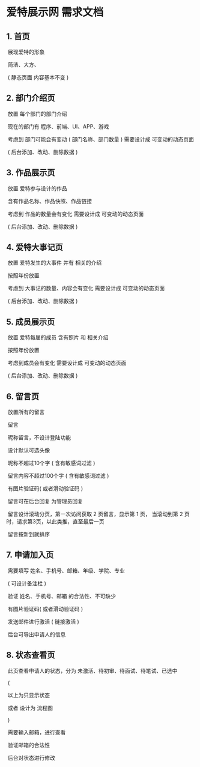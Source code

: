 # 爱特展示网 需求文档



## 1. 首页

​	展现爱特的形象

​	简洁、大方、

​	( 静态页面 内容基本不变 )

## 2. 部门介绍页

​	放置 每个部门的部门介绍

​	现在的部门有 程序、前端、UI、APP、游戏

​	考虑到 部门可能会有变动 ( 部门名称、部门数量 ) 需要设计成 可变动的动态页面

​	( 后台添加、改动、删除数据 )

## 3. 作品展示页

​	放置 爱特参与设计的作品

​	含有作品名称、作品快照、作品链接

​	考虑到 作品的数量会有变化 需要设计成 可变动的动态页面

​	( 后台添加、改动、删除数据 )

## 4. 爱特大事记页

​	放置 爱特发生的大事件 并有 相关的介绍

​	按照年份放置

​	考虑到 大事记的数量、内容会有变化 需要设计成 可变动的动态页面

​	( 后台添加、改动、删除数据 )

## 5. 成员展示页

​	放置 爱特每届的成员 含有照片 和 相关介绍

​	按照年份放置

​	考虑到成员会有变化 需要设计成 可变动的动态页面

​	( 后台添加、改动、删除数据 )

## 6. 留言页

​	放置所有的留言

​	留言

​		昵称留言，不设计登陆功能

​		设计默认可选头像

​		昵称不超过10个字 ( 含有敏感词过滤 )

​		留言内容不超过100个字 ( 含有敏感词过滤 )

​		有图片验证码( 或者滑动验证码 )

​		留言可在后台回复 为管理员回复

​		留言设计滚动分页，第一次访问获取 2 页留言，显示第 1 页， 当滚动到第 2 页时，请求第3页，以此类推，直至最后一页

​		留言按新到就排序

## 7. 申请加入页

​	需要填写  姓名、手机号、邮箱、年级、学院、专业

​	( 可设计备注栏 )

​	验证 姓名、手机号、邮箱 的合法性、不可缺少

​	有图片验证码( 或者滑动验证码 )

​	发送邮件进行激活 ( 链接激活 )

​	后台可导出申请人的信息

## 8. 状态查看页

​	此页查看申请人的状态，分为 未激活、待初审、待面试、待笔试、已选中 

​	( 

​		以上为只显示状态 

​		或者 设计为 流程图

​	)

​	需要输入邮箱，进行查看

​	验证邮箱的合法性

​	后台对状态进行修改